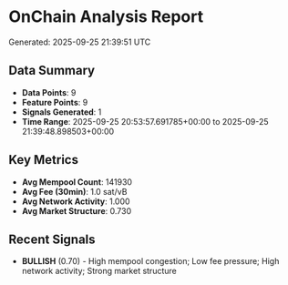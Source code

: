 # OnChain Analysis Report
Generated: 2025-09-25 21:39:51 UTC

## Data Summary
- **Data Points**: 9
- **Feature Points**: 9
- **Signals Generated**: 1
- **Time Range**: 2025-09-25 20:53:57.691785+00:00 to 2025-09-25 21:39:48.898503+00:00

## Key Metrics
- **Avg Mempool Count**: 141930
- **Avg Fee (30min)**: 1.0 sat/vB
- **Avg Network Activity**: 1.000
- **Avg Market Structure**: 0.730

## Recent Signals
- **BULLISH** (0.70) - High mempool congestion; Low fee pressure; High network activity; Strong market structure
